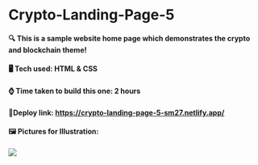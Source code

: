 # Crypto-Landing-Page-5

#### :mag: This is a sample website home page which demonstrates the crypto and blockchain theme!

#### 🖥️ Tech used: HTML & CSS

#### :watch: Time taken to build this one: 2 hours

#### :paperclip:Deploy link: **https://crypto-landing-page-5-sm27.netlify.app/**

#### 🖼️ Pictures for Illustration:
![](https://cdn.discordapp.com/attachments/663324452934778880/1029391218725105774/Screenshot_2022-10-11_192250.jpeg)
